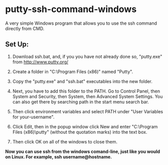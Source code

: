 # putty-ssh-command-windows
A very simple Windows program that allows you to use the ssh command directly from CMD.

## Set Up:
1. Download ssh.bat, and, if you you have not already done so, "putty.exe" from http://www.putty.org/

2. Create a folder in "C:\Program Files (x86)" named "Putty".

3. Copy the "putty.exe" and "ssh.bat" executables into the new folder.

4. Next, you have to add this folder to the PATH. Go to Control Panel, then System and Security, then System, then Advanced System Settings. You can also get there by searching path in the start menu search bar.

5. Then click environment variables and select PATH under "User Variables for your-username".

6. Click Edit, then in the popup window click New and enter "C:\Program Files (x86)\putty" (without the quotation marks) into the text box.

7. Then click OK on all of the windows to close them.

__Now you can use ssh from the windows comand-line, just like you would on Linux. For example, ssh username@hostname.__
